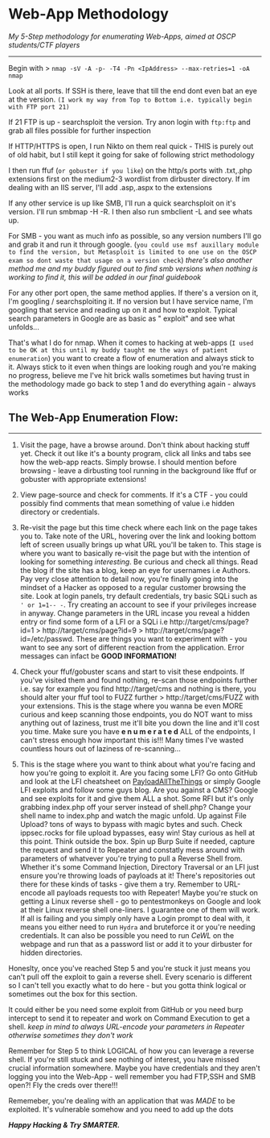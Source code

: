 # Web-App Methodology
*My 5-Step methodology for enumerating Web-Apps, aimed at OSCP students/CTF players*

***************

Begin with > ` nmap -sV -A -p- -T4 -Pn <IpAddress> --max-retries=1 -oA nmap ` 

Look at all ports. If SSH is there, leave that till the end dont even bat an eye at the version. 
`(I work my way from Top to Bottom i.e. typically begin with FTP port 21)`

If 21 FTP is up -  searchsploit the version. Try anon login with `ftp:ftp` and grab all files possible for further inspection

If HTTP/HTTPS is open, I run Nikto on them real quick - THIS is purely out of old habit, but I still kept it going for sake of following strict methodology

I then run ffuf (`or gobuster if you like`) on the http/s ports with  .txt,.php extensions first on the medium2-3 wordlist from dirbuster directory. If im dealing with an IIS server, I'll add .asp,.aspx to the extensions

If any other service is up like SMB, I'll run a quick searchsploit on it's version. I'll run smbmap -H <targetIP> -R. I then also run smbclient -L <targetIP> and see whats up.

For SMB -  you want as much info as possible, so any version numbers I'll go and grab it and run it through google. (`you could use msf auxillary module to find the version, but Metasploit is limited to one use on the OSCP exam so dont waste that usage on a version check`)        *there's also another method me and my buddy figured out to find smb versions when nothing is working to find it, this will be added in our final guidebook*

For any other port open, the same method applies. If there's a version on it, I'm googling / searchsploiting it. If no version but I have service name, I'm googling that service and reading up on it and how to exploit. Typical search parameters in Google are as basic as "<serviceName> exploit" and see what unfolds...



That's what I do for nmap. When it comes to hacking at web-apps (`I used to be OK at this until my buddy taught me the ways of patient enumeration`) you want to create a flow of enumeration and always stick to it. Always stick to it even when things are looking rough and you're making no progress, believe me I've hit brick walls sometimes but having trust in the methodology made go back to step 1 and do everything again - always works 


## **The Web-App Enumeration Flow:**

************

1. Visit the page, have a browse around. Don't think about hacking stuff yet. Check it out like it's a bounty program, click all links and tabs see how the web-app reacts. Simply browse. I should mention before browsing - leave a dirbusting tool running in the background like ffuf or gobuster with appropriate extensions!

2. View page-source and check for comments. If it's a CTF -  you could possibly find comments that mean something of value i.e hidden directory or credentials.

3. Re-visit the page but this time check where each link on the page takes you to. Take note of the URL, hovering over the link and looking bottom left of screen usually brings up what URL you'll be taken to. This stage is where you want to basically re-visit the page but with the intention of looking for something *interesting*. Be curious and check all things. Read the blog if the site has a blog, keep an eye for usernames i.e Authors. Pay very close attention to detail now, you're finally going into the mindset of a Hacker as opposed to a regular customer browsing the site. Look at login panels, try default credentials, try basic SQLi such as ` ' or 1=1-- - `. Try creating an account to see if your privileges increase in anyway. Change parameters in the URL incase you reveal a hidden entry or find some form of a LFI or a SQLi i.e http://target/cms/page?id=1 > http://target/cms/page?id=9 > http://target/cms/page?id=/etc/passwd.   These are things you want to experiment with - you want to see any sort of different reaction from the application. Error messages can infact be **GOOD INFORMATION!** 

4. Check your ffuf/gobuster scans and start to visit these endpoints. If you've visited them and found nothing, re-scan those endpoints further i.e. say for example you find http://target/cms and nothing is there, you should alter your ffuf tool to FUZZ further > http://target/cms/FUZZ  with your extensions. This is the stage where you wanna be even MORE curious and keep scanning those endpoints, you do NOT want to miss anything out of laziness, trust me it'll bite you down the line and it'll cost you time. Make sure you have **e n u m e r a t e d** ALL of the endpoints, I can't stress enough how important this is!!! Many times I've wasted countless hours out of laziness of re-scanning... 


5. This is the stage where you want to think about what you're facing and how you're going to exploit it. Are you facing some LFI? Go onto GitHub and look at the LFI cheatsheet on [PayloadAllTheThings](https://github.com/swisskyrepo/PayloadsAllTheThings/tree/master/File%20Inclusion) or simply Google LFI exploits and follow some guys blog. Are you against a CMS? Google and see exploits for it and give them ALL a shot. Some RFI but it's only grabbing index.php off your server instead of shell.php? Change your shell name to index.php and watch the magic unfold. Up against File Upload? tons of ways to bypass with magic bytes and such. Check ippsec.rocks for file upload bypasses, easy win! Stay curious as hell at this point. Think outside the box. Spin up Burp Suite if needed, capture the request and send it to Repeater and constatly mess around with parameters of whatvever you're trying to pull a Reverse Shell from. Whether it's some Command Injection, Directory Traversal or an LFI just ensure you're throwing loads of payloads at it! There's repositories out there for these kinds of tasks - give them a try. Remember to URL-encode all payloads requests too with Repeater! Maybe you're stuck on getting a Linux reverse shell - go to pentestmonkeys on Google and look at their Linux reverse shell one-liners. I guarantee one of them will work. If all is failing and you simply only have a Login prompt to deal with, it means you either need to run `Hydra` and bruteforce it or you're needing credentials. It can also be possible you need to run *CeWL* on the webpage and run that as a password list or add it to your dirbuster for hidden directories.





Honeslty, once you've reached Step 5 and you're stuck it just means you can't pull off the exploit to gain a reverse shell. Every scenario is different so I can't tell you exactly what to do here -  but you gotta think logical or sometimes out the box for this section. 

It could either be you need some exploit from GitHub or you need burp intercept to send it to repeater and work on Command Execution to get a shell. *keep in mind to always URL-encode your parameters in Repeater otherwise sometimes they don't work* 

Remember for Step 5 to think LOGICAL of how you can leverage a reverse shell. If you're still stuck and see nothing of interest, you have missed crucial information somewhere. Maybe you have credentials and they aren't logging you into the Web-App - well remember you had FTP,SSH and SMB open?! Fly the creds over there!!!

Rememeber, you're dealing with an application that was *MADE* to be exploited. It's vulnerable somehow and you need to add up the dots



***Happy Hacking & Try SMARTER.***

